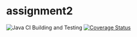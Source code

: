 # assignment2 
![Java CI Building and Testing](https://github.com/alecava41/assignment2/actions/workflows/build.yml/badge.svg)
[![Coverage Status](https://coveralls.io/repos/github/alecava41/assignment2/badge.svg?branch=main)](https://coveralls.io/github/alecava41/assignment2?branch=main)
 
